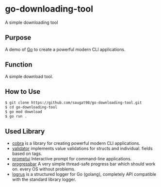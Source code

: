 # go-downloading-tool
A simple downloading tool

## Purpose

A demo of [Go](https://go.dev/) to create a powerful modern CLI applications.

## Function

A simple download tool.

## How to Use

```bash
$ git clone https://github.com/saugat98/go-downloading-tool.git
$ cd go-downloading-tool
$ go mod download
$ go run .
```

## Used Library

- [cobra](https://github.com/spf13/cobra) is a library for creating powerful modern CLI applications.
- [validator](https://github.com/go-playground/validator/) implements value validations for structs and individual.
  fields based on tags.
- [promptui](https://github.com/manifoldco/promptui) Interactive prompt for command-line applications.
- [progressbar](https://github.com/schollz/progressbar/) A very simple thread-safe progress bar which should work on.
  every OS without problems.
- [logrus](https://github.com/sirupsen/logrus) is a structured logger for Go (golang), completely API compatible with
  the standard library logger.
